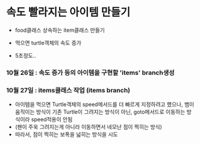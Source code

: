 <h1>속도 빨라지는 아이템 만들기</h1>
<ul>
  <li>
    <p>food클래스 상속하는 item클래스 만들기</p>
  </li>
  <li>
    <p>먹으면 turtle객체의 속도 증가</p>
  </li>
  <li>
    <p>5초정도..</p>
  </li>
</ul>
<h3>10월 26일 : 속도 증가 등의 아이템을 구현할 'items' branch생성</h3>
<h3>10월 27일 : items클래스 작업 (items branch)</h3>
<ul>
  <li>아이템을 먹으면 Turtle객체의 speed메서드를 더 빠르게 지정하려고 헀으나, 뱀이 움직이는 방식이 기존 Turtle이 그려지는 방식이 아닌, goto메서드로 이동하는 방식이라 speed적용이 안됨</li>
  <li>(펜이 주욱 그려지는게 아니라 이동하면서 네모난 점이 찍히는 방식)</li>
  <li>따라서, 점이 찍히는 보폭을 넓히는 방식을 시도</li>
</ul>
